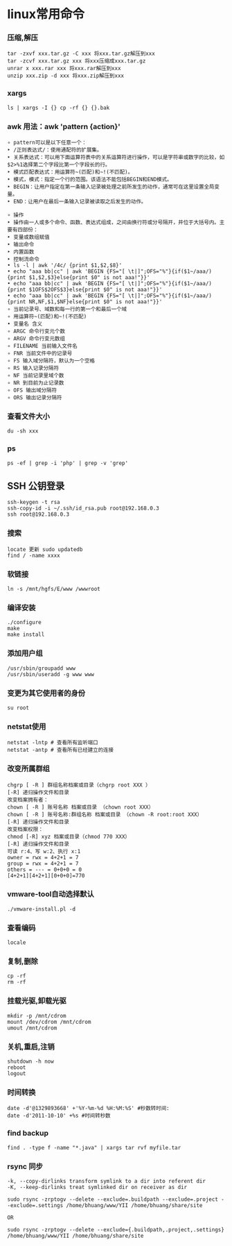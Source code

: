 # linux常用命令



### 压缩,解压

	tar -zxvf xxx.tar.gz -C xxx 将xxx.tar.gz解压到xxx
	tar -zcvf xxx.tar.gz xxx 将xxx压缩成xxx.tar.gz
	unrar x xxx.rar xxx 将xxx.rar解压到xxx
	unzip xxx.zip -d xxx 将xxx.zip解压到xxx
 

### xargs

	ls | xargs -I {} cp -rf {} {}.bak



### awk 用法：awk 'pattern {action}'

	∘ pattern可以是以下任意一个：
	‣ /正则表达式/：使用通配符的扩展集。
	‣ 关系表达式：可以用下面运算符表中的关系运算符进行操作，可以是字符串或数字的比较，如$2>%1选择第二个字段比第一个字段长的行。
	‣ 模式匹配表达式：用运算符~(匹配)和~!(不匹配)。
	‣ 模式，模式：指定一个行的范围。该语法不能包括BEGIN和END模式。
	‣ BEGIN：让用户指定在第一条输入记录被处理之前所发生的动作，通常可在这里设置全局变量。
	‣ END：让用户在最后一条输入记录被读取之后发生的动作。

	∘ 操作
	‣ 操作由一人或多个命令、函数、表达式组成，之间由换行符或分号隔开，并位于大括号内。主要有四部份：
	‣ 变量或数组赋值
	‣ 输出命令
	‣ 内置函数
	‣ 控制流命令
	• ls -l | awk '/4c/ {print $1,$2,$8}'
	• echo "aaa bb|cc" | awk 'BEGIN {FS="[ \t|]";OFS="%"}{if($1~/aaa/){print $1,$2,$3}else{print $0" is not aaa!"}}'
	• echo "aaa bb|cc" | awk 'BEGIN {FS="[ \t|]";OFS="%"}{if($1~/aaa/){print $1OFS$2OFS$3}else{print $0" is not aaa!"}}'
	• echo "aaa bb|cc" | awk 'BEGIN {FS="[ \t|]";OFS="%"}{if($1~/aaa/){print NR,NF,$1,$NF}else{print $0" is not aaa!"}}'
	∘ 当前记录号、域数和每一行的第一个和最后一个域
	∘ 用运算符~(匹配)和~!(不匹配)
	• 变量名 含义
	∘ ARGC 命令行变元个数
	∘ ARGV 命令行变元数组
	∘ FILENAME 当前输入文件名
	∘ FNR 当前文件中的记录号
	∘ FS 输入域分隔符，默认为一个空格
	∘ RS 输入记录分隔符
	∘ NF 当前记录里域个数
	∘ NR 到目前为止记录数
	∘ OFS 输出域分隔符
	∘ ORS 输出记录分隔符

### 查看文件大小

	du -sh xxx



### ps
	ps -ef | grep -i 'php' | grep -v 'grep'

## SSH 公钥登录

	ssh-keygen -t rsa
	ssh-copy-id -i ~/.ssh/id_rsa.pub root@192.168.0.3
	ssh root@192.168.0.3


### 搜索

	locate 更新 sudo updatedb
	find / -name xxxx

### 软链接

	ln -s /mnt/hgfs/E/www /wwwroot

### 编译安装

	./configure
	make
	make install



### 添加用户组

	/usr/sbin/groupadd www
	/usr/sbin/useradd -g www www



### 变更为其它使用者的身份

	su root



### netstat使用

	netstat -lntp # 查看所有监听端口
	netstat -antp # 查看所有已经建立的连接



### 改变所属群组

	chgrp [ -R ] 群组名称档案或目录（chgrp root XXX ）
	[-R] 递归操作文件和目录
	改变档案拥有者：
	chown [ -R ] 账号名称 档案或目录 （chown root XXX）
	chown [ -R ] 账号名称:群组名称 档案或目录 （chown -R root:root XXX）
	[-R] 递归操作文件和目录
	改变档案权限：
	chmod [-R] xyz 档案或目录（chmod 770 XXX）
	[-R] 递归操作文件和目录
	可读 r:4、写 w:2、执行 x:1
	owner = rwx = 4+2+1 = 7
	group = rwx = 4+2+1 = 7
	others = --- = 0+0+0 = 0
	[4+2+1][4+2+1][0+0+0]=770



### vmware-tool自动选择默认

	./vmware-install.pl -d



### 查看编码
	locale



### 复制,删除

	cp -rf
	rm -rf
	
	
	
### 挂载光驱,卸载光驱

	mkdir -p /mnt/cdrom
	mount /dev/cdrom /mnt/cdrom
	umout /mnt/cdrom
	
	
	
### 关机,重启,注销

	shutdown -h now
	reboot
	logout



### 时间转换

	date -d'@1329893668' +'%Y-%m-%d %H:%M:%S' #秒数转时间:
	date -d'2011-10-10' +%s #时间转秒数



### find backup

	find . -type f -name "*.java" | xargs tar rvf myfile.tar



### rsync 同步

	-k, --copy-dirlinks transform symlink to a dir into referent dir
	-K, --keep-dirlinks treat symlinked dir on receiver as dir

	sudo rsync -zrptogv --delete --exclude=.buildpath --exclude=.project --exclude=.settings /home/bhuang/www/YII /home/bhuang/share/site

	OR

	sudo rsync -zrptogv --delete --exclude={.buildpath,.project,.settings} /home/bhuang/www/YII /home/bhuang/share/site
